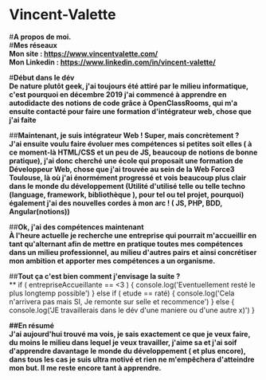 # Vincent-Valette

#**A propos de moi.**   
#**Mes réseaux**   
**Mon site : https://www.vincentvalette.com/**   
**Mon Linkedin : https://www.linkedin.com/in/vincent-valette/**   

#**Début dans le dév**   
**De nature plutôt geek, j'ai toujours été attiré par le milieu informatique, c'est pourquoi en décembre 2019 j'ai commencé à apprendre en autodidacte des notions de code grâce à OpenClassRooms, qui m'a ensuite contacté pour faire une formation d'intégrateur web, chose que j'ai faite**

##**Maintenant, je suis intégrateur Web ! Super, mais concrètement ?**     
**J'ai ensuite voulu faire évoluer mes compétences si petites soit elles ( à ce moment-là HTML/CSS et un peu de JS, beaucoup de notions de bonne pratique), j'ai donc cherché une école qui proposait une formation de Développeur Web, chose que j'ai trouvée au sein de la Web Force3 Toulouse, là où j'ai énormément progressé et vois beaucoup plus clair dans le monde du développement (Utilité d'utilisé telle ou telle techno (language, framework, bibliothèque ), pour tel ou tel projet, pourquoi) également j'ai des nouvelles cordes à mon arc ! ( JS, PHP, BDD, Angular(notions))**    
    
##**Ok, j'ai des compétences maintenant**    
**À l'heure actuelle je recherche une entreprise qui pourrait m'accueillir en tant qu'alternant afin de mettre en pratique toutes mes compétences dans un milieu professionnel, au milieu d'autres pairs et ainsi concrétiser mon ambition et apporter mes compétences a un organisme.**

##**Tout ça c'est bien comment j'envisage la suite ?**    
** if ( entrepriseAccueillante == <3 ) {
     console.log('Eventuellement resté le plus longtemp possible')
} else if ( etude == raté) {
     console.log('Cela n'arrivera pas mais SI, Je remonte sur selle et recommence')
} else {
     console.log('JE travaillerais dans le dév d'une maniere ou d'une autre x)')
}    

**##En résumé**    
**J'ai aujourd'hui trouvé ma vois, je sais exactement ce que je veux faire, du moins le milieu dans lequel je veux travailler, j'aime sa et j'ai soif d'apprendre davantage le monde du développement ( et plus encore), dans tous les cas je suis ultra motivé et rien ne m'empêchera d'atteindre mon but. Il me reste encore tant à apprendre.**
